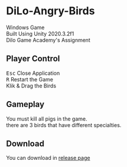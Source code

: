 # DiLo-Angry-Birds
Windows Game <br>
Built Using Unity 2020.3.2f1 <br>
Dilo Game Academy's Assignment

## Player Control
<kbd>Esc</kbd> Close Application <br>
<kbd>R</kbd> Restart the Game <br>
Klik & Drag the Birds<br>

## Gameplay
You must kill all pigs in the game.<br>
there are 3 birds that have different specialties.

## Download
You can download in [release page](https://github.com/BlueHat358/Angry-Birds/releases)

